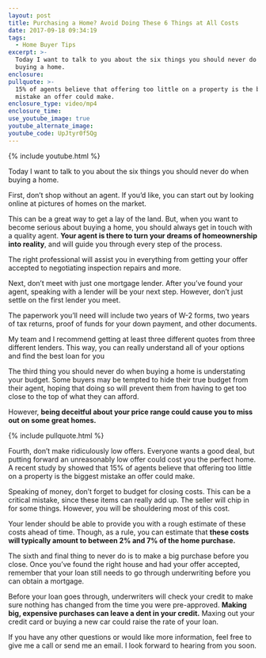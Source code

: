 ```yaml
---
layout: post
title: Purchasing a Home? Avoid Doing These 6 Things at All Costs
date: 2017-09-18 09:34:19
tags:
  - Home Buyer Tips
excerpt: >-
  Today I want to talk to you about the six things you should never do when
  buying a home.
enclosure:
pullquote: >-
  15% of agents believe that offering too little on a property is the biggest
  mistake an offer could make.
enclosure_type: video/mp4
enclosure_time:
use_youtube_image: true
youtube_alternate_image:
youtube_code: UpJtyr0f5Qg
---
```



{% include youtube.html %}

Today I want to talk to you about the six things you should never do when buying a home.

First, don’t shop without an agent. If you’d like, you can start out by looking online at pictures of homes on the market.

This can be a great way to get a lay of the land. But, when you want to become serious about buying a home, you should always get in touch with a quality agent. **Your agent is there to turn your dreams of homeownership into reality**, and will guide you through every step of the process.

The right professional will assist you in everything from getting your offer accepted to negotiating inspection repairs and more.

Next, don’t meet with just one mortgage lender. After you’ve found your agent, speaking with a lender will be your next step. However, don’t just settle on the first lender you meet.

The paperwork you’ll need will include two years of W-2 forms, two years of tax returns, proof of funds for your down payment, and other documents.

My team and I recommend getting at least three different quotes from three different lenders. This way, you can really understand all of your options and find the best loan for you

The third thing you should never do when buying a home is understating your budget. Some buyers may be tempted to hide their true budget from their agent, hoping that doing so will prevent them from having to get too close to the top of what they can afford.

However, **being deceitful about your price range could cause you to miss out on some great homes.**

{% include pullquote.html %}

Fourth, don’t make ridiculously low offers. Everyone wants a good deal, but putting forward an unreasonably low offer could cost you the perfect home. A recent study by showed that 15% of agents believe that offering too little on a property is the biggest mistake an offer could make.

Speaking of money, don’t forget to budget for closing costs. This can be a critical mistake, since these items can really add up. The seller will chip in for some things. However, you will be shouldering most of this cost.

Your lender should be able to provide you with a rough estimate of these costs ahead of time. Though, as a rule, you can estimate that **these costs will typically amount to between 2% and 7% of the home purchase.**

The sixth and final thing to never do is to make a big purchase before you close. Once you’ve found the right house and had your offer accepted, remember that your loan still needs to go through underwriting before you can obtain a mortgage.

Before your loan goes through, underwriters will check your credit to make sure nothing has changed from the time you were pre-approved. **Making big, expensive purchases can leave a dent in your credit.** Maxing out your credit card or buying a new car could raise the rate of your loan.

If you have any other questions or would like more information, feel free to give me a call or send me an email. I look forward to hearing from you soon.